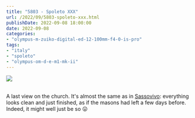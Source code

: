 ```yaml
---
title: "5803 - Spoleto XXX"
url: /2022/09/5803-spoleto-xxx.html
publishDate: 2022-09-08 18:00:00
date: 2022-09-08
categories:
- "olympus-m-zuiko-digital-ed-12-100mm-f4-0-is-pro"
tags:
- "italy"
- "spoleto"
- "olympus-om-d-e-m1-mk-ii"
---
```

<div class="container">
<div class="center"><a target="_blank" href="https://d25zfm9zpd7gm5.cloudfront.net/1200x1200/2019/20190906_152724_lr.jpg"><img class="webfeedsFeaturedVisual" src="https://d25zfm9zpd7gm5.cloudfront.net/0600x0600/2019/20190906_152724_lr.jpg" /></a></div>
</div>
<br />

A last view on the church. It's almost the same as in
[Sassovivo](/2022/07/5744-sassovivo-v.html): everything
looks clean and just finished, as if the masons had left a
few days before. Indeed, it might well just be so
:stuck_out_tongue:
